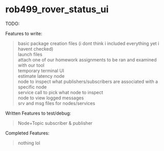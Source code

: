 # rob499_rover_status_ui  


TODO:  

Features to write:
>basic package creation files (i dont think i included everything yet i havent checked)  
>launch files  
  >attach one of our homework assignments to be ran and examined with our tool  
>temporary terminal UI  
>estimate latency node  
>node to inspect what publishers/subscribers are associated with a specific node  
>service call to pick what node to inspect  
>node to view logged messages  
>srv and msg files for nodes/services  
  



Written Features to test/debug:  
>Node+Topic subscriber & publisher  
  



Completed Features:  
>nothing lol  
